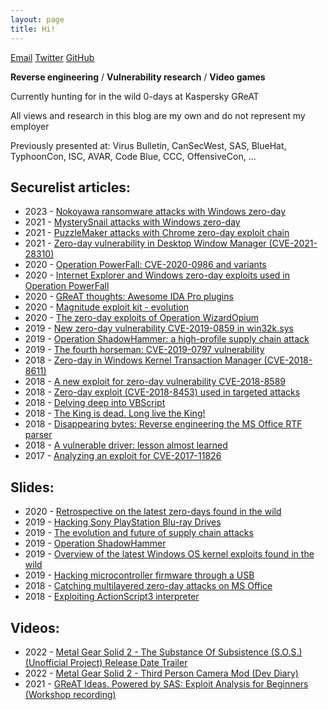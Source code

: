 ```yaml
---
layout: page
title: Hi!
---
```


[Email](mailto:oct0xor@gmail.com) [Twitter](https://twitter.com/oct0xor) [GitHub](https://github.com/oct0xor)

**Reverse engineering** / **Vulnerability research** / **Video games**

Currently hunting for in the wild 0-days at Kaspersky GReAT

All views and research in this blog are my own and do not represent my employer

Previously presented at: Virus Bulletin, CanSecWest, SAS, BlueHat, TyphoonCon, ISC, AVAR, Code Blue, CCC, OffensiveCon, ...

## Securelist articles:
- 2023 - [Nokoyawa ransomware attacks with Windows zero-day](https://securelist.com/nokoyawa-ransomware-attacks-with-windows-zero-day/109483/)
- 2021 - [MysterySnail attacks with Windows zero-day](https://securelist.com/mysterysnail-attacks-with-windows-zero-day/104509/)
- 2021 - [PuzzleMaker attacks with Chrome zero-day exploit chain](https://securelist.com/puzzlemaker-chrome-zero-day-exploit-chain/102771/)
- 2021 - [Zero-day vulnerability in Desktop Window Manager (CVE-2021-28310)](https://securelist.com/zero-day-vulnerability-in-desktop-window-manager-cve-2021-28310-used-in-the-wild/101898/)
- 2020 - [Operation PowerFall: CVE-2020-0986 and variants](https://securelist.com/operation-powerfall-cve-2020-0986-and-variants/98329/)
- 2020 - [Internet Explorer and Windows zero-day exploits used in Operation PowerFall](https://securelist.com/ie-and-windows-zero-day-operation-powerfall/97976/)
- 2020 - [GReAT thoughts: Awesome IDA Pro plugins](https://securelist.com/great-ida-pro-plugins/97898/)
- 2020 - [Magnitude exploit kit - evolution](https://securelist.com/magnitude-exploit-kit-evolution/97436/)
- 2020 - [The zero-day exploits of Operation WizardOpium](https://securelist.com/the-zero-day-exploits-of-operation-wizardopium/97086/)
- 2019 - [New zero-day vulnerability CVE-2019-0859 in win32k.sys](https://securelist.com/new-win32k-zero-day-cve-2019-0859/90435/)
- 2019 - [Operation ShadowHammer: a high-profile supply chain attack](https://securelist.com/operation-shadowhammer-a-high-profile-supply-chain-attack/90380/)
- 2019 - [The fourth horseman: CVE-2019-0797 vulnerability](https://securelist.com/cve-2019-0797-zero-day-vulnerability/89885/)
- 2018 - [Zero-day in Windows Kernel Transaction Manager (CVE-2018-8611)](https://securelist.com/zero-day-in-windows-kernel-transaction-manager-cve-2018-8611/89253/)
- 2018 - [A new exploit for zero-day vulnerability CVE-2018-8589](https://securelist.com/a-new-exploit-for-zero-day-vulnerability-cve-2018-8589/88845/)
- 2018 - [Zero-day exploit (CVE-2018-8453) used in targeted attacks](https://securelist.com/cve-2018-8453-used-in-targeted-attacks/88151/)
- 2018 - [Delving deep into VBScript](https://securelist.com/delving-deep-into-vbscript-analysis-of-cve-2018-8174-exploitation/86333/)
- 2018 - [The King is dead. Long live the King!](https://securelist.com/root-cause-analysis-of-cve-2018-8174/85486/)
- 2018 - [Disappearing bytes: Reverse engineering the MS Office RTF parser](https://securelist.com/disappearing-bytes/84017/)
- 2018 - [A vulnerable driver: lesson almost learned](https://securelist.com/elevation-of-privileges-in-namco-driver/83707/)
- 2017 - [Analyzing an exploit for CVE-2017-11826](https://securelist.com/analyzing-an-exploit-for-%d1%81ve-2017-11826/82869/)

## Slides:
- 2020 - [Retrospective on the latest zero-days found in the wild](https://github.com/oct0xor/presentations/blob/master/2020-01-Retrospective%20on%20the%20latest%20zero-days%20found%20in%20the%20wild.pdf)
- 2019 - [Hacking Sony PlayStation Blu-ray Drives](https://github.com/oct0xor/presentations/blob/master/Hacking%20Sony%20PlayStation%20Blu-ray%20Drives.pdf)
- 2019 - [The evolution and future of supply chain attacks](https://github.com/oct0xor/presentations/blob/master/2019-04-The%20evolution%20and%20future%20of%20supply%20chain%20attacks.pdf)
- 2019 - [Operation ShadowHammer](https://github.com/oct0xor/presentations/blob/master/2019-03-Operation%20ShadowHammer.pdf)
- 2019 - [Overview of the latest Windows OS kernel exploits found in the wild](https://github.com/oct0xor/presentations/blob/master/2019-02-Overview%20of%20the%20latest%20Windows%20OS%20kernel%20exploits%20found%20in%20the%20wild.pdf)
- 2019 - [Hacking microcontroller firmware through a USB](https://github.com/oct0xor/presentations/blob/master/2019-01-Hacking%20Microcontroller%20Firmware%20through%20a%20USB.pdf)
- 2018 - [Catching multilayered zero-day attacks on MS Office](https://github.com/oct0xor/presentations/blob/master/2018-02-Catching%20multilayered%20zero-day%20attacks%20on%20MS%20Office.pdf)
- 2018 - [Exploiting ActionScript3 interpreter](https://github.com/oct0xor/presentations/blob/master/2018-01-Exploiting%20ActionScript3%20interpreter.pdf)

## Videos:
- 2022 - [Metal Gear Solid 2 - The Substance Of Subsistence (S.O.S.) (Unofficial Project) Release Date Trailer](https://www.youtube.com/watch?v=pPsGTdWGZLc)
- 2022 - [Metal Gear Solid 2 - Third Person Camera Mod (Dev Diary)](https://www.youtube.com/watch?v=AGGNfOq8u3o)
- 2021 - [GReAT Ideas. Powered by SAS: Exploit Analysis for Beginners (Workshop recording)](https://www.youtube.com/watch?v=m1bwW5_MSY4)
